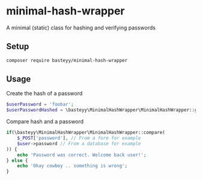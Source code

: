 # minimal-hash-wrapper
A minimal (static) class for hashing and verifying passwords

## Setup 

```bash
composer require basteyy/minimal-hash-wrapper
```

## Usage

Create the hash of a password

```php
$userPassword = 'foobar';
$userPasswordHashed = \basteyy\MinimalHashWrapper\MinimalHashWrapper::getHash($userPassword);
```

Compare hash and a password

```php
if(\basteyy\MinimalHashWrapper\MinimalHashWrapper::compare(
    $_POST['password'], // From a form for example
    $user->password // From a database for example
)) {
    echo 'Password was correct. Welcome back user!';
} else {
    echo 'Okay cowboy .. something is wrong';
}
```